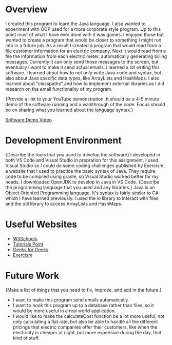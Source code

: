 # Overview


I created this program to learn the Java language. I also wanted to experiment with OOP used for a more corporate style program. Up to this point most of what I have ever done with it was games. I enjoyed those but wanted to create a program that would be closer to something I might run into in a future job. 
As a result I created a program that would read from a file customer information for an electric company. Next it would read from a file the information from each electric meter, automatically generating billing messages. Currently it can only send those messages to the screen, but eventually I want to make it send actual emails.
I learned a lot writing this software. I learned about how to not only write Java code and syntax, but also about Java specific data types, like ArrayLists and HashMaps. I also learned about "classpaths" and how to implement external libraries as I did research on the email functionality of my program.

{Provide a link to your YouTube demonstration.  It should be a 4-5 minute demo of the software running and a walkthrough of the code.  Focus should be on sharing what you learned about the language syntax.}

[Software Demo Video](http://youtube.link.goes.here)

# Development Environment

{Describe the tools that you used to develop the software}
I developed in both VS Code and Visual Studio in prepration for this assignment. I used Visual Studio so I could do some coding challenges published by Exercism, a website that I used to practice the basic syntax of Java. They require code to be compiled using gradle, so Visual Studio worked better for my needs. I downloaded OpenJDK to develop in Java in VS Code.
{Describe the programming language that you used and any libraries.}
Java is an Object Oriented Programming language. It's syntax is fairly similar to C# which I have learned previously. I used the io library to interact with files and the util library to access ArrayLists and HashMaps.

# Useful Websites

* [W3Schools](https://www.w3schools.com/java/default.asp)
* [Tutorials Point](https://www.tutorialspoint.com/java/java_sending_email.htm)
* [Geeks for Geeks](https://www.geeksforgeeks.org/java-tutorial/?ref=lbp)
* [Exercism](https://exercism.org/dashboard)


# Future Work

{Make a list of things that you need to fix, improve, and add in the future.}
* I want to make this program send emails automatically.
* I want to hook this program up to a database rather than files, so it would be more useful in a real world application.
* I would like to make the calculateCost function be a lot more useful, not only calculating a flat rate, but also be able to handle all the different pricings that electric companies offer their customers, like when the electricity is cheaper at night, but more expensive during the day, that kind of stuff.